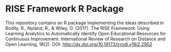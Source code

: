 # RISE Framework R Package
This repository contains an R package implementing the ideas described in Bodily, R., Nyland, R., &amp; Wiley, D. (2017). The RISE Framework: Using Learning Analytics to Automatically Identify Open Educational Resources for Continuous Improvement. International Review of Research on Distance and Open Learning, 18(2). DOI: http://dx.doi.org/10.19173/irrodl.v18i2.2952
